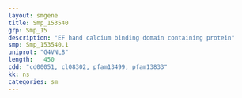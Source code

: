 ```yaml
---
layout: smgene
title: Smp_153540
grp: Smp_15
description: "EF hand calcium binding domain containing protein"
smp: Smp_153540.1
uniprot: "G4VNL8"
length:   450
cdd: "cd00051, cl08302, pfam13499, pfam13833"
kk: ns
categories: sm
---
```

